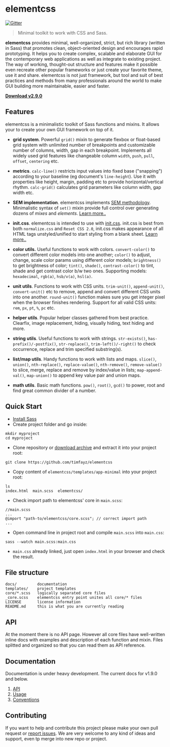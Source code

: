 # elementcss

[![Gitter](https://badges.gitter.im/Join%20Chat.svg)](https://gitter.im/timfayz/elementcss?utm_source=badge&utm_medium=badge&utm_campaign=pr-badge)

> Minimal toolkit to work with CSS and Sass.

**elementcss** provides minimal, well-organized, strict, but rich library (written in Sass) that promotes clean, object-oriented design and encourages rapid prototyping. It helps you to create complex, scalable and elaborate GUI for the contemporary web applications as well as integrate to existing project. The way of working, thought-out structure and features make it possible even recreate other popular frameworks or just create your favorite theme, use it and share. elementcss is not just framework, but tool and suit of best practices and methods from many professionals around the world to make GUI building more maintainable, easier and faster.

**[Download v2.9.0](https://github.com/timfayz/elementcss/archive/master.zip)**

## Features
elementcss is a minimalistic toolkit of Sass functions and mixins. It allows your to create your own GUI framework on top of it.

- **grid system**. Powerful `grid()` mixin to generate flexbox or float-based grid system with unlimited number of breakpoints and customizable number of columns, width, gap in each breakpoint. Implements all widely used grid features like changeable column `width`, `push`, `pull`, `offset`, `centering` etc.

- **metrics**. `calc-line()` restricts input values into fixed base ("snapping") according to your baseline (eg document's `line-height`). Use it with properties like height, margin, padding etc to provide horizontal/vertical rhythm. `calc-grid()` calculates grid parameters like column width, gap width etc.

- **SEM implementation**. elementcss implements [SEM methodology](https://github.com/timfayz/SEM). Minimalistic syntax of `set()` mixin provide full control over generating dozens of *mixes* and *elements*. [Learn more..](https://github.com/timfayz/SEM)

- **init.css**. elementcss is intended to use with [init.css](https://github.com/timfayz/init.css). init.css is best from both `normalize.css` and `Reset CSS 2.0`, init.css makes appearance of all HTML tags unstyled/unified to start styling from a blank sheet. [Learn more..](https://github.com/timfayz/init.css)

- **color utils.** Useful functions to work with colors. `convert-color()` to convert different color models into one another; `color()` to adjust, change, scale color params using different color models; `brightness()` to get brightness of color; `tint()`, `shade()`, `contrast-color()` to tint, shade and get contrast color b/w two ones. Supporting models: `hexadecimal`, `rgb(a)`, `hsb/v(a)`, `hsl(a)`.

- **unit utils**. Functions to work with CSS units. `trim-unit()`, `append-unit()`, `convert-unit()` etc to remove, append and convert different CSS units into one another. `round-unit()` function makes sure you get integer pixel when the browser finishes rendering. Support for all valid CSS units: `rem`, `px`, `pt`, `%`, `pc` etc.

- **helper utils**. Popular helper classes gathered from best practice. Clearfix, image replacement, hiding, visually hiding, text hiding and more.

- **string utils**. Useful functions to work with strings. `str-exists()`, `has-prefix()/-postfix()`, `str-replace()`, `trim-left()/-right()` to check occurrence, replace and trim specified substring(s).

- **list/map utils**. Handy functions to work with lists and maps. `slice()`, `union()`, `nth-replace()`, `replace-value()`, `nth-remove()`, `remove-value()` to slice, merge, replace and remove by index/value in lists; `map-append-val()`, `map-union()` to append key value pair and union maps.

- **math utils**. Basic math functions. `pow()`, `root()`, `gcd()` to power, root and find great common divider of a number.


## Quick Start
* [Install Sass](http://sass-lang.com/install)
* Create project folder and go inside:
```
mkdir myproject
cd myproject
```
* Clone repository or [download archive](https://github.com/kalopsia/element/archive/master.zip) and extract it into your project root:
```
git clone https://github.com/timfayz/elementcss
```
* Copy content of `elementcss/templates/app-minimal` into your project root:
```
ls
index.html  main.scss  elementcss/
```
* Check import path to elementcss' core in `main.scss`:
```
//main.scss
...
@import "path-to/elementcss/core.scss"; // correct import path
...
```
* Open command line in project root and compile `main.scss` into `main.css`:
```
sass --watch main.scss:main.css
```
* `main.css` already linked, just open `index.html` in your browser and check the result.


## File structure
```
docs/         documentation
templates/    project templates
core/*.scss   logically separated core files
_core.scss    elementcss entry point unites all core/* files
LICENSE       license information
README.md     this is what you are currently reading
```

## API
At the moment there is no API page. However all core files have well-written inline docs with examples and description of each function and mixin. Files splitted and organized so that you can read them as API reference.

<!---
### Color utils
- [`shade($clr, $percentage)`](https://github.com/timfayz/elementcss/blob/master/core/_color.scss#L3)
- `tint($clr, $percentage)`
- `convert-color($clr, $model)`
- `contrast-color($clr, $dark, $light, $algorithm:sRGB)`
- `brightness($clr, $algorithm:$brightness-algorithm)`
- `color($action, $clr, $props, $model:hsl)`
-->

## Documentation
Documentation is under heavy development. The current docs for v1.9.0 and below.

1. [API](https://github.com/timfayz/elementcss/blob/master/docs/0_preface.md)<br/>
1. [Usage](https://github.com/timfayz/elementcss/blob/master/docs/2_usage.md)<br/>
1. [Conventions](https://github.com/timfayz/elementcss/blob/master/docs/4_conventions.md)<br/>

## Contributing
If you want to help and contribute this project please make your own pull request or [report issues](https://github.com/timfayz/elementcss/issues). We are very welcome to any kind of ideas and support, even tp merge into new repo or project.
